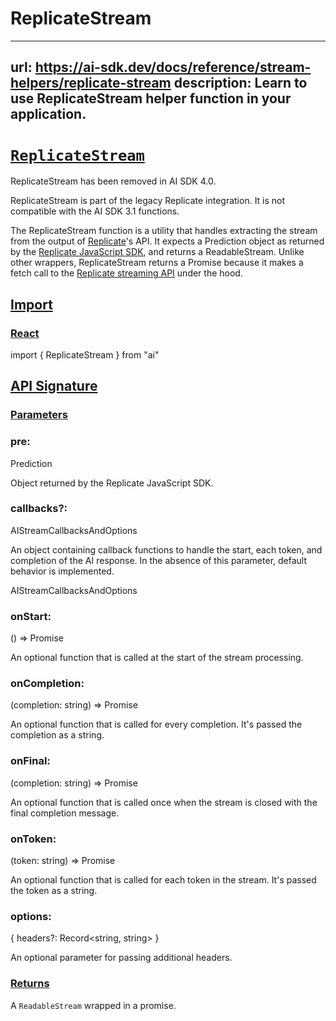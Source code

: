# ReplicateStream


---
url: https://ai-sdk.dev/docs/reference/stream-helpers/replicate-stream
description: Learn to use ReplicateStream helper function in your application.
---


# [`ReplicateStream`](#replicatestream)


ReplicateStream has been removed in AI SDK 4.0.

ReplicateStream is part of the legacy Replicate integration. It is not compatible with the AI SDK 3.1 functions.

The ReplicateStream function is a utility that handles extracting the stream from the output of [Replicate](https://replicate.com)'s API. It expects a Prediction object as returned by the [Replicate JavaScript SDK](https://github.com/replicate/replicate-javascript), and returns a ReadableStream. Unlike other wrappers, ReplicateStream returns a Promise because it makes a fetch call to the [Replicate streaming API](https://github.com/replicate/replicate-javascript#streaming) under the hood.


## [Import](#import)



### [React](#react)


import { ReplicateStream } from "ai"


## [API Signature](#api-signature)



### [Parameters](#parameters)



### pre:


Prediction

Object returned by the Replicate JavaScript SDK.


### callbacks?:


AIStreamCallbacksAndOptions

An object containing callback functions to handle the start, each token, and completion of the AI response. In the absence of this parameter, default behavior is implemented.

AIStreamCallbacksAndOptions


### onStart:


() => Promise<void>

An optional function that is called at the start of the stream processing.


### onCompletion:


(completion: string) => Promise<void>

An optional function that is called for every completion. It's passed the completion as a string.


### onFinal:


(completion: string) => Promise<void>

An optional function that is called once when the stream is closed with the final completion message.


### onToken:


(token: string) => Promise<void>

An optional function that is called for each token in the stream. It's passed the token as a string.


### options:


{ headers?: Record<string, string> }

An optional parameter for passing additional headers.


### [Returns](#returns)


A `ReadableStream` wrapped in a promise.

